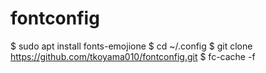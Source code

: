 # fontconfig

$ sudo apt install fonts-emojione
$ cd ~/.config
$ git clone https://github.com/tkoyama010/fontconfig.git
$ fc-cache -f
